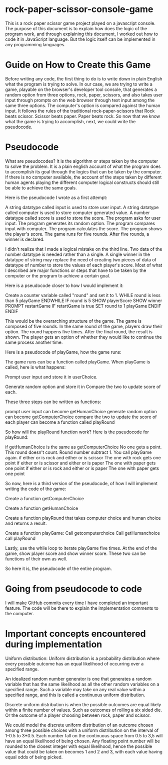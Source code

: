 # rock-paper-scissor-console-game

This is a rock paper scissor game project played on a javascript console. The purpose of this document is to explain how does the logic of the program work, and through explaining this document, I worked out how to code it in JavaScript language. But the logic itself can be implemented in any programming languages.


# Guide on How to Create this Game

Before writing any code, the first thing to do is to write down in plain English what the program is trying to solve. In our case, we are trying to write a game, playable on the browser's developer tool console, that generates a random option from three options, rock, paper, scissors, and also takes user input through prompts on the web browser through text input among the same three options. The computer's option is compared against the human input. It follows the rules of the traditional rock-paper-scissors that Rock beats scissor. Scissor beats paper. Paper beats rock. So now that we know what the game is trying to accomplish, next, we could write the pseudocode.


# Pseudocode

What are pseudocodes? It is the algorithm or steps taken by the computer to solve the problem. It is a plain english account of what the program does to accomplish its goal through the logics that can be taken by the computer. If there is no computer available, the account of the steps taken by different human agents playing the different computer logical constructs should still be able to achieve the same goals. 



Here is the pseudocode I wrote as a first attempt:

A string datatype called input is used to store user input.
A string datatype called computer is used to store computer generated value.
A number datatype called score is used to store the score.
The program asks for user input.
The program generates its random option. 
The program compares input with computer.
The program calculates the score.
The program shows the player's score. 
The game runs for five rounds. 
After five rounds, a winner is declared. 

I didn't realize that I made a logical mistake on the third line. Two data of the number datatype is needed rather than a single. A single winner in the datatype of string may replace the need of creating two pieces of data of datatype of number to store the values of each player's score. Most of what I described are major functions or steps that have to be taken by the computer or the program to achieve a certain goal.

Here is a pseudocode closer to how I would implement it:

Create a counter variable called "round" and set it to 1.
WHILE round is less than 5
    playGame
ENDWHILE
IF round is 5
    SHOW playerScore
    SHOW winner
    PROMPT restartGame
    IF retartGame is true
        SET round to 1
        playGame
    ENDIF
ENDIF

This would be the overarching structure of the game. The game is composed of five rounds. In the same round of the game, players draw their option. The round happens five times. After the final round, the result is shown. The player gets an option of whether they would like to continue the same process another time.

Here is a pseudocode of playGame, how the game runs:

The game runs can be a function called playGame.
When playGame is called, here is what happens:

Prompt user input and store it in userChoice.

Generate random option and store it in
Compare the two to update score of each.

These three steps can be written as functions:

prompt user input can become getHumanChoice
generate random option can become getComputerChoice
compare the two to update the score of each player can become a function called playRound

So how will the playRound function work? Here is the pseudocode for playRound:

if getHumanChoice is the same as getComputerChoice
    No one gets a point.
    This round doesn't count. Round number subtract 1. 
    You call playGame again.
if either or is rock and either or is scissor
    The one with rock gets one point
if either or is scissor and either or is paper
    The one with paper gets one point
if either or is rock and either or is paper
    The one with paper gets one point

So now, here is a third version of the pseudocode, of how I will implement writing the code of the game:

Create a function getComputerChoice

Create a function getHumanChoice

Create a function playRound that takes computer choice and human choice and returns a result.

Create a function playGame:
    Call getcomputerchoice
    Call getHumanchoice
    call playRound

Lastly, use the while loop to iterate playGame five times. At the end of the game, show player score and show winner score. These two can be functions of their own as well. 


So here it is, the pseudocode of the entire program. 

# Going from pseudocode to code

I will make GitHub commits every time I have completed an important feature. The code will be there to explain the implementation comments to the computer. 


# Important concepts encountered during implementation

Uniform distribution: Uniform distribution is a probability distribution where every possible outcome has an equal likelihood of occurring over a specified range. 

An idealized random number generator is one that generates a random variable that has the same likelihood as all the other random variables on a specified range. Such a variable may take on any real value within a specified range, and this is called a continuous uniform distribution.

Discrete uniform distribution is when the possible outcomes are equal likely within a finite number of values. Such as outcomes of rolling a six sided die. Or the outcome of a player choosing between rock, paper and scissor. 

We could model the discrete uniform distribution of an outcome chosen among three possible choices with a uniform distribution on the interval of 1-0.5 to 3+0.5. Each number fall on the continuous space from 0.5 to 3,5 will have an equal likelihood of being chosen. Any floating point number will be rounded to the closest integer with equal likelihood, hence the possible value that could be taken on becomes 1 and 2 and 3, with each value having equal odds of being picked.

